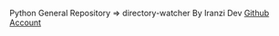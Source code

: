 Python General Repository => directory-watcher By Iranzi Dev <a href='https://github.com/Iranzithierry'>Github Account</a>